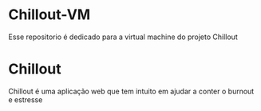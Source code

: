 # Chillout-VM
Esse repositorio é dedicado para a virtual machine do projeto Chillout
# Chillout
Chillout é uma aplicação web que tem intuito em ajudar a conter o burnout e estresse
